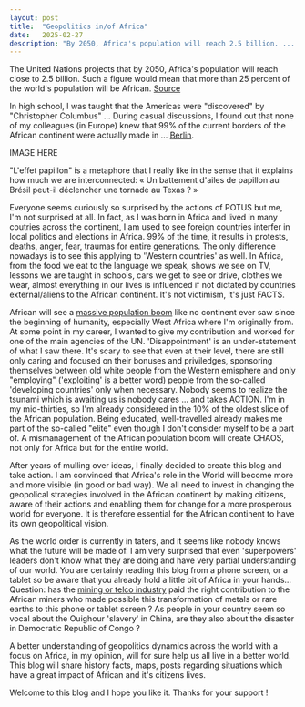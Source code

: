 ```yaml
---
layout: post
title:  "Geopolitics in/of Africa"
date:   2025-02-27
description: "By 2050, Africa's population will reach 2.5 billion. ... One person out of 4 will be African"
---
```


<p class="intro"><span class="dropcap">T</span>he United Nations projects that by 2050, Africa's population will reach close to 2.5 billion. Such a figure would mean that more than 25 percent of the world's population will be African. <a href="https://www.imf.org/-/media/Files/Publications/Fandd/Article/2023/September/Picture-this-0923.ashx">Source</a></p>


In high school, I was taught that the Americas were "discovered" by "Christopher Columbus" ...
During casual discussions, I found out that none of my colleagues (in Europe) knew that 99% of the current borders of the African continent were actually made in ... <a href="https://en.wikipedia.org/wiki/Berlin_Conference">Berlin</a>.

IMAGE HERE 

"L'effet papillon" is a metaphore that I really like in the sense that it explains how much we are interconnected: « Un battement d'ailes de papillon au Brésil peut-il déclencher une tornade au Texas ? »

Everyone seems curiously so surprised by the actions of POTUS but me, I'm not surprised at all. In fact, as I was born in Africa and lived in many coutries across the continent, I am used to see foreign countries interfer in local politics and elections in Africa. 99% of the time, it results in protests, deaths, anger, fear, traumas for entire generations. The only difference nowadays is to see this applying to 'Western countries' as well.
In Africa, from the food we eat to the language we speak, shows we see on TV, lessons we are taught in schools, cars we get to see or drive, clothes we wear, almost everything in our lives is influenced if not dictated by countries external/aliens to the African continent. It's not victimism, it's just FACTS.

African will see a <a href="https://www.theguardian.com/world/2022/oct/27/megalopolis-how-coastal-west-africa-will-shape-the-coming-century">massive population boom</a> like no continent ever saw since the beginning of humanity, especially West Africa where I'm originally from. At some point in my career, I wanted to give my contribution and worked for one of the main agencies of the UN. 'Disappointment' is an under-statement of what I saw there. It's scary to see that even at their level, there are still only caring and focused on their bonuses and priviledges, sponsoring themselves between old white people from the Western emisphere and only "employing" ('exploiting' is a better word) people from the so-called 'developing countries' only when necessary.
Nobody seems to realize the tsunami which is awaiting us is nobody cares ... and takes ACTION.
I'm in my mid-thirties, so I'm already considered in the 10% of the oldest slice of the African population. Being educated, well-travelled already makes me part of the so-called "elite" even though I don't consider myself to be a part of.
A mismanagement of the African population boom will create CHAOS, not only for Africa but for the entire world.

After years of mulling over ideas, I finally decided to create this blog and take action. I am convinced that Africa's role in the World will become more and more visible (in good or bad way). We all need to invest in changing the geopolical strategies involved in the African continent by making citizens, aware of their actions and enabling them for change for a more prosperous world for everyone. It is therefore essential for the African continent to have its own geopolitical vision.

As the world order is currently in taters, and it seems like nobody knows what the future will be made of. I am very surprised that even 'superpowers' leaders don't know what they are doing and have very partial understanding of our world.
You are certainly reading this blog from a phone screen, or a tablet so be aware that you already hold a little bit of Africa in your hands... Question: has the <a href="https://www.ft.com/content/bf4dafef-a61f-442b-9c4d-d87abdea86e3?utm_source=chatgpt.com"> mining or telco industry</a> paid the right contribution to the African miners who made possible this transformation of metals or rare earths to this phone or tablet screen ? As people in your country seem so vocal about the Ouighour 'slavery' in China, are they also about the disaster in Democratic Republic of Congo ?

A better understanding of geopolitics dynamics across the world with a focus on Africa, in my opinion, will for sure help us all live in a better world. This blog will share history facts, maps, posts regarding situations which have a great impact of African and it's citizens lives.

Welcome to this blog and I hope you like it. Thanks for your support !